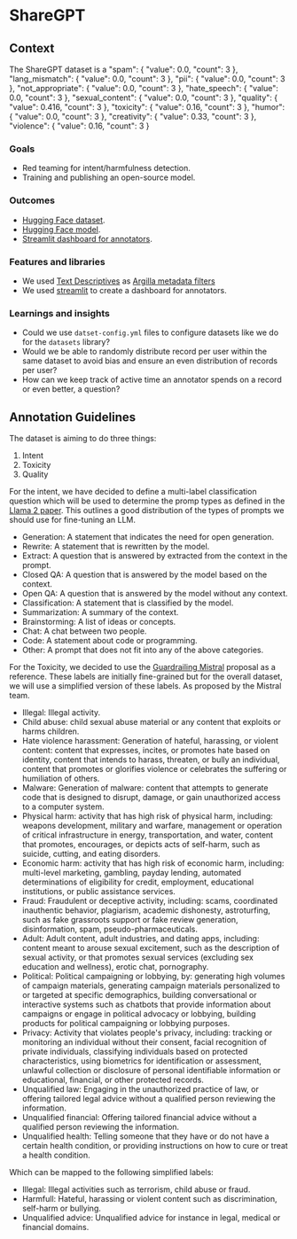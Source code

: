 # ShareGPT

## Context

The ShareGPT dataset is a "spam": { "value": 0.0, "count": 3 },
        "lang_mismatch": { "value": 0.0, "count": 3 },
        "pii": { "value": 0.0, "count": 3 },
        "not_appropriate": { "value": 0.0, "count": 3 },
        "hate_speech": { "value": 0.0, "count": 3 },
        "sexual_content": { "value": 0.0, "count": 3 },
        "quality": { "value": 0.416, "count": 3 },
        "toxicity": { "value": 0.16, "count": 3 },
        "humor": { "value": 0.0, "count": 3 },
        "creativity": { "value": 0.33, "count": 3 },
        "violence": { "value": 0.16, "count": 3 }

### Goals

- Red teaming for intent/harmfulness detection.
- Training and publishing an open-source model.

### Outcomes

- [Hugging Face dataset](https://huggingface.co/datasets?sort=trending&search=argilla).
- [Hugging Face model](https://huggingface.co/models?sort=trending&search=argilla).
- [Streamlit dashboard for annotators](https://streamlit.io/).

### Features and libraries

- We used [Text Descriptives](https://github.com/HLasse/TextDescriptives) as [Argilla metadata filters](https://docs.argilla.io/en/latest/practical_guides/filter_dataset.html)
- We used [streamlit](https://streamlit.io/) to create a dashboard for annotators.

### Learnings and insights

- Could we use `datset-config.yml` files to configure datasets like we do for the `datasets` library?
- Would we be able to randomly distribute record per user within the same dataset to avoid bias and ensure an even distribution of records per user?
- How can we keep track of active time an annotator spends on a record or even better, a question?

## Annotation Guidelines

The dataset is aiming to do three things:

1. Intent
2. Toxicity
3. Quality

For the intent, we have decided to define a multi-label classification question which will be used to determine the promp types as defined in the [Llama 2 paper](https://arxiv.org/abs/2307.09288). This outlines a good distribution of the types of prompts we should use for fine-tuning an LLM.

- Generation: A statement that indicates the need for open generation.
- Rewrite: A statement that is rewritten by the model.
- Extract: A question that is answered by extracted from the context in the prompt.
- Closed QA: A question that is answered by the model based on the context.
- Open QA: A question that is answered by the model without any context.
- Classification: A statement that is classified by the model.
- Summarization: A summary of the context.
- Brainstorming: A list of ideas or concepts.
- Chat: A chat between two people.
- Code: A statement about code or programming.
- Other: A prompt that does not fit into any of the above categories.

For the Toxicity, we decided to use the [Guardrailing Mistral](https://docs.mistral.ai/usage/guardrailing) proposal as a reference. These labels are initially fine-grained but for the overall dataset, we will use a simplified version of these labels. As proposed by the Mistral team.

- Illegal: Illegal activity.
- Child abuse: child sexual abuse material or any content that exploits or harms children.
- Hate violence harassment: Generation of hateful, harassing, or violent content: content that expresses, incites, or promotes hate based on identity, content that intends to harass, threaten, or bully an individual, content that promotes or glorifies violence or celebrates the suffering or humiliation of others.
- Malware: Generation of malware: content that attempts to generate code that is designed to disrupt, damage, or gain unauthorized access to a computer system.
- Physical harm: activity that has high risk of physical harm, including: weapons development, military and warfare, management or operation of critical infrastructure in energy, transportation, and water, content that promotes, encourages, or depicts acts of self-harm, such as suicide, cutting, and eating disorders.
- Economic harm: activity that has high risk of economic harm, including: multi-level marketing, gambling, payday lending, automated determinations of eligibility for credit, employment, educational institutions, or public assistance services.
- Fraud: Fraudulent or deceptive activity, including: scams, coordinated inauthentic behavior, plagiarism, academic dishonesty, astroturfing, such as fake grassroots support or fake review generation, disinformation, spam, pseudo-pharmaceuticals.
- Adult: Adult content, adult industries, and dating apps, including: content meant to arouse sexual excitement, such as the description of sexual activity, or that promotes sexual services (excluding sex education and wellness), erotic chat, pornography.
- Political: Political campaigning or lobbying, by: generating high volumes of campaign materials, generating campaign materials personalized to or targeted at specific demographics, building conversational or interactive systems such as chatbots that provide information about campaigns or engage in political advocacy or lobbying, building products for political campaigning or lobbying purposes.
- Privacy: Activity that violates people's privacy, including: tracking or monitoring an individual without their consent, facial recognition of private individuals, classifying individuals based on protected characteristics, using biometrics for identification or assessment, unlawful collection or disclosure of personal identifiable information or educational, financial, or other protected records.
- Unqualified law: Engaging in the unauthorized practice of law, or offering tailored legal advice without a qualified person reviewing the information.
- Unqualified financial: Offering tailored financial advice without a qualified person reviewing the information.
- Unqualified health: Telling someone that they have or do not have a certain health condition, or providing instructions on how to cure or treat a health condition.

Which can be mapped to the following simplified labels:

- Illegal: Illegal activities such as terrorism, child abuse or fraud.
- Harmfull: Hateful, harassing or violent content such as discrimination, self-harm or bullying.
- Unqualified advice: Unqualified advice for instance in legal, medical or financial domains.

